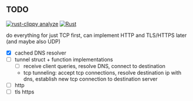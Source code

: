 ## TODO
[![rust-clippy analyze](https://github.com/kriyip/https-proxy-tunnel/actions/workflows/rust-clippy.yml/badge.svg)](https://github.com/kriyip/https-proxy-tunnel/actions/workflows/rust-clippy.yml)
[![Rust](https://github.com/kriyip/https-proxy-tunnel/actions/workflows/rust.yml/badge.svg)](https://github.com/kriyip/https-proxy-tunnel/actions/workflows/rust.yml)

do everything for just TCP first, can implement HTTP and TLS/HTTPS later (and maybe also UDP)
- [x] cached DNS resolver
- [ ] tunnel struct + function implementations
    - [ ] receive client queries, resolve DNS, connect to destination
    - tcp tunneling: accept tcp connections, resolve destination ip with dns, establish new tcp connection to destination server
- [ ] http
- [ ] tls https